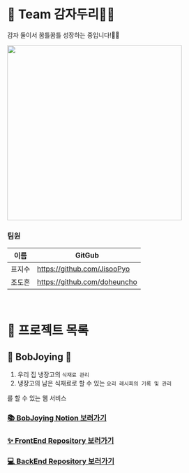 # 👫 Team 감자두리🥔🥔

감자 둘이서 꿈틀꿈틀 성장하는 중입니다!🌱🌱

<img src="https://github.com/Two-Potatoes/.github/assets/130378232/2e6ae1bb-beaf-4cad-88ca-b33a7e357cae" width="400px">

### 팀원

|이름|GitGub|
|---|---|
|표지수|https://github.com/JisooPyo|
|조도흔|https://github.com/doheuncho|

<br>

# 🧾 프로젝트 목록

## 🍚 BobJoying 🍚

1. 우리 집 냉장고의 `식재료 관리`
2. 냉장고의 남은 식재료로 할 수 있는 `요리 레시피의 기록 및 관리`

를 할 수 있는 웹 서비스

### [📚 BobJoying Notion 보러가기](https://two-potatoes.notion.site/BobJoying-ed09d53973684322a47bef4abfafa8e3?pvs=4)

### [✨ FrontEnd Repository 보러가기](https://github.com/Two-Potatoes/BobJoying-Back) <!--프론트엔드 리포지토리로 링크변경 필요-->

### [💻 BackEnd Repository 보러가기](https://github.com/Two-Potatoes/BobJoying-Back)
